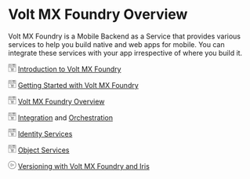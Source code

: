 
# Volt MX Foundry Overview

Volt MX Foundry is a Mobile Backend as a Service that provides various services to help you build native and web apps for mobile. You can integrate these services with your app irrespective of where you build it.

![](Resources/Marketplace.png) [Introduction to Volt MX Foundry](../Foundry/voltmx_foundry_user_guide/Content/Introduction.md)

![](Resources/Marketplace.png) [Getting Started with Volt MX Foundry](../Foundry/voltmx_foundry_user_guide/Content/Introduction.md)

![](Resources/Marketplace.png) [Volt MX Foundry Overview](../Foundry/voltmx_foundry_user_guide/Content/Features.md)

![](Resources/Marketplace.png) [Integration](../Foundry/voltmx_foundry_user_guide/Content/Services.md) and [Orchestration](../Foundry/voltmx_foundry_user_guide/Content/Orchestration.md)

![](Resources/Marketplace.png) [Identity Services](../Foundry/voltmx_foundry_user_guide/Content/Identity.md)

![](Resources/Marketplace.png) [Object Services](../Foundry/voltmx_foundry_user_guide/Content/Objectservices.md)

![](Resources/overview_video.png) [Versioning with Volt MX Foundry and Iris](https://youtu.be/GcOIP5RpXGw)

